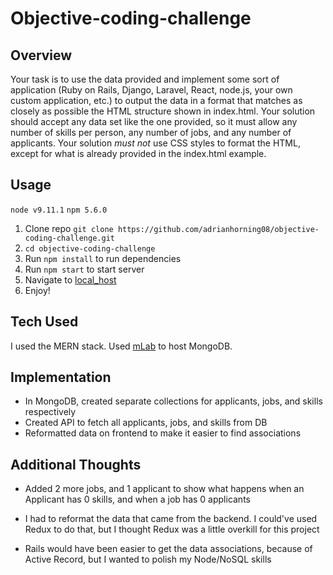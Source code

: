 # Objective-coding-challenge

## Overview
Your task is to use the data provided and implement some sort of application
(Ruby on Rails, Django, Laravel, React, node.js, your own custom application,
etc.) to output the data in a format that matches as closely as possible the
HTML structure shown in index.html. Your solution should accept any data set
like the one provided, so it must allow any number of skills per person, any
number of jobs, and any number of applicants. Your solution *must not* use CSS
styles to format the HTML, except for what is already provided in the
index.html example.

## Usage
`node v9.11.1`
`npm 5.6.0`
1. Clone repo `git clone https://github.com/adrianhorning08/objective-coding-challenge.git`
2. `cd objective-coding-challenge`
3. Run `npm install` to run dependencies
4. Run `npm start` to start server
5. Navigate to [local_host](http://localhost:3000)
6. Enjoy!

## Tech Used
I used the MERN stack. Used [mLab](https://mlab.com/) to host MongoDB.

## Implementation
* In MongoDB, created separate collections for applicants, jobs, and skills respectively
* Created API to fetch all applicants, jobs, and skills from DB
* Reformatted data on frontend to make it easier to find associations

## Additional Thoughts

* Added 2 more jobs, and 1 applicant to show what happens when an Applicant has 0 skills, and when a job has 0 applicants

* I had to reformat the data that came from the backend.
I could've used Redux to do that, but I thought Redux was a little overkill for this project

* Rails would have been easier to get the data associations, because of Active Record, but I wanted to polish my Node/NoSQL skills
